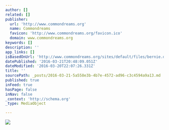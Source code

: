 ```yaml
---
author: []
related: []
publisher:
  url: 'http://www.commondreams.org'
  name: Commondreams
  favicon: 'http://www.commondreams.org/favicon.ico'
  domain: www.commondreams.org
keywords: []
description: ''
app_links: []
isBasedOnUrl: 'http://www.commondreams.org/sites/default/files/bernie.danny.jpg'
datePublished: '2016-03-21T20:48:09.051Z'
dateModified: '2016-03-20T22:07:26.331Z'
title: ''
sourcePath: _posts/2016-03-21-5a558e3b-4b7e-4572-ad96-c3c4594a9a13.md
published: true
inFeed: true
hasPage: false
inNav: false
_context: 'http://schema.org'
_type: MediaObject

---
```

<article style=""><img src="http://www.commondreams.org/sites/default/files/bernie.danny.jpg" /></article>
